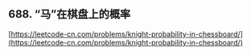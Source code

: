 **688. “马”在棋盘上的概率**  
---
[https://leetcode-cn.com/problems/knight-probability-in-chessboard/](https://leetcode-cn.com/problems/knight-probability-in-chessboard/)  
